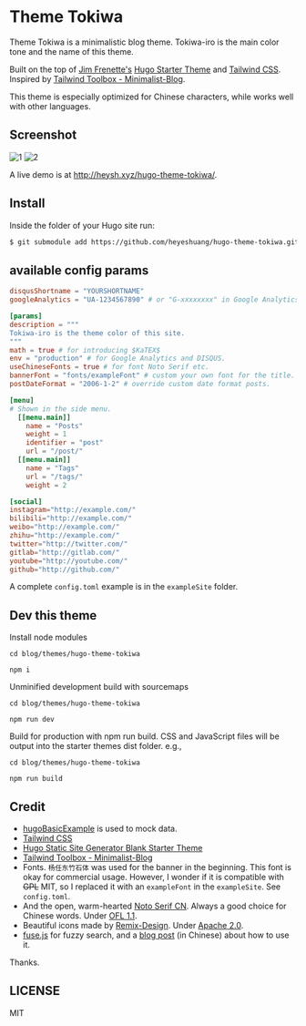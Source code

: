 # Theme Tokiwa

Theme Tokiwa is a minimalistic blog theme. Tokiwa-iro is the main color tone and the name of this theme. 

Built on the top of [Jim Frenette's](https://jimfrenette.com/2019/02/hugo-static-site-generator-blank-starter-theme/) [Hugo Starter Theme](https://github.com/jimfrenette/hugo-starter) and [Tailwind CSS](https://tailwindcss.com/). Inspired by [Tailwind Toolbox - Minimalist-Blog](https://github.com/tailwindtoolbox/Minimalist-Blog).

This theme is especially optimized for Chinese characters, while works well with other languages.

## Screenshot

![1](https://raw.githubusercontent.com/heyeshuang/hugo-theme-tokiwa/master/images/screenshot.png)
![2](https://raw.githubusercontent.com/heyeshuang/hugo-theme-tokiwa/master/images/screenshot02.png)

A live demo is at <http://heysh.xyz/hugo-theme-tokiwa/>.

## Install

Inside the folder of your Hugo site run:
```bash
$ git submodule add https://github.com/heyeshuang/hugo-theme-tokiwa.git themes/hugo-theme-tokiwa
```
## available config params

```toml
disqusShortname = "YOURSHORTNAME"
googleAnalytics = "UA-1234567890" # or "G-xxxxxxxx" in Google Analytics v4, in hugo v0.82+

[params]
description = """
Tokiwa-iro is the theme color of this site.
"""
math = true # for introducing $KaTEX$
env = "production" # for Google Analytics and DISQUS.
useChineseFonts = true # for font Noto Serif etc.
bannerFont = "fonts/exampleFont" # custom your own font for the title.
postDateFormat = "2006-1-2" # override custom date format posts.

[menu]
# Shown in the side menu.
  [[menu.main]]
    name = "Posts"
    weight = 1
    identifier = "post"
    url = "/post/"
  [[menu.main]]
    name = "Tags"
    url = "/tags/"
    weight = 2

[social]
instagram="http://example.com/"
bilibili="http://example.com/"
weibo="http://example.com/"
zhihu="http://example.com/"
twitter="http://twitter.com/"
gitlab="http://gitlab.com/"
youtube="http://youtube.com/"
github="http://github.com/"
```

A complete `config.toml` example is in the `exampleSite` folder.


## Dev this theme

Install node modules

```
cd blog/themes/hugo-theme-tokiwa

npm i
```

Unminified development build with sourcemaps

```
cd blog/themes/hugo-theme-tokiwa
    
npm run dev
```

Build for production with npm run build. CSS and JavaScript files will be output into the starter themes dist folder. e.g.,

```
cd blog/themes/hugo-theme-tokiwa
    
npm run build
```

## Credit

* [hugoBasicExample](https://github.com/gohugoio/hugoBasicExample.git) is used to mock data.
* [Tailwind CSS](https://tailwindcss.com/)
* [Hugo Static Site Generator Blank Starter Theme](https://github.com/jimfrenette/hugo-starter)
* [Tailwind Toolbox - Minimalist-Blog](https://github.com/tailwindtoolbox/Minimalist-Blog)
* Fonts. `杨任东竹石体` was used for the banner in the beginning. This font is okay for commercial usage. However, I wonder if it is compatible with ~~GPL~~ MIT, so I replaced it with an `exampleFont` in the `exampleSite`. See `config.toml`.
* And the open, warm-hearted [Noto Serif CN](https://www.google.com/get/noto/help/cjk/). Always a good choice for Chinese words. Under [OFL 1.1](https://github.com/googlefonts/noto-cjk/blob/master/LICENSE). 
* Beautiful icons made by [Remix-Design](https://github.com/Remix-Design/remixicon). Under [Apache 2.0](https://raw.githubusercontent.com/Remix-Design/RemixIcon/master/License).
* [fuse.js](https://fusejs.io/) for fuzzy search, and a [blog post](https://ttys3.net/post/hugo/hugo-fast-search/) (in Chinese) about how to use it. 

Thanks.

## LICENSE

MIT
